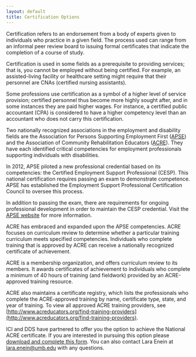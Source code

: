 ```yaml
---
layout: default
title: Certification Options
---
```

Certification refers to an endorsement from a body of experts given to individuals who practice in a given field. The process used can range from an informal peer review board to issuing formal certificates that indicate the completion of a course of study.  

Certification is used in some fields as a prerequisite to providing services; that is, you cannot be employed without being certified. For example, an assisted-living facility or healthcare setting might require that their personnel are CNAs (certified nursing assistants).  

Some professions use certification as a symbol of a higher level of service provision; certified personnel thus become more highly sought after, and in some instances they are paid higher wages. For instance, a certified public accountant (CPA) is considered to have a higher competency level than an accountant who does not carry this certification.  

Two nationally recognized associations in the employment and disability fields are the Association for Persons Supporting Employment First ([APSE](http://www.apse.org/)) and the Association of Community Rehabilitation Educators ([ACRE](http://www.acreducators.org/)). They have each identified critical competencies for employment professionals supporting individuals with disabilities.  

In 2012, APSE piloted a new professional credential based on its competencies: the Certified Employment Support Professional (CESP). This national certification requires passing an exam to demonstrate competence. APSE has established the Employment Support Professional Certification Council to oversee this process.  

In addition to passing the exam, there are requirements for ongoing professional development in order to maintain the CESP credential. Visit the [APSE website](http://www.apse.org/certification/) for more information.  

ACRE has embraced and expanded upon the APSE competencies. ACRE focuses on curriculum review to determine whether a particular training curriculum meets specified competencies. Individuals who complete training that is approved by ACRE can receive a nationally recognized certificate of achievement.  

ACRE is a membership organization, and offers curriculum review to its members. It awards certificates of achievement to individuals who complete a minimum of 40 hours of training (and fieldwork) provided by an ACRE-approved training resource.  

ACRE also maintains a certificate registry, which lists the professionals who complete the ACRE-approved training by name, certificate type, state, and year of training. To view all approved ACRE training providers, see [http://www.acreducators.org/find-training-providers](http://www.acreducators.org/find-training-providers).

ICI and DDS have partnered to offer you the option to achieve the National ACRE certificate.  If you are interested in pursuing this option please <a href="/files/ACRE_DDS Agreement_online.doc">download and complete this form</a>.  You can also contact Lara Enein at <a href="mailto:lara.enein@umb.edu">lara.enein@umb.edu</a> with any questions.